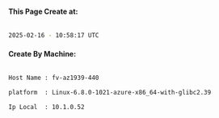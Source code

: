 
   
#### This Page Create at:

```bash

2025-02-16 - 10:58:17 UTC

```

#### Create By Machine:

```bash

Host Name : fv-az1939-440

platform  : Linux-6.8.0-1021-azure-x86_64-with-glibc2.39

Ip Local  : 10.1.0.52

```

